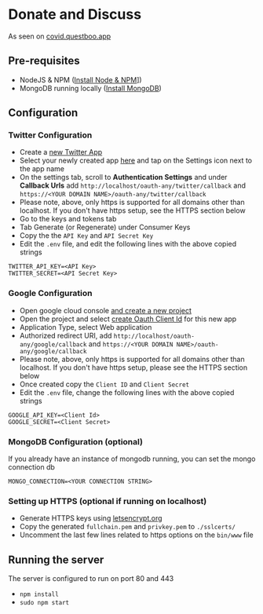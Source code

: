 # Donate and Discuss
As seen on [covid.questboo.app](http://covid.questbook.app)

## Pre-requisites
- NodeJS & NPM ([Install Node & NPM](https://www.npmjs.com/get-npm)])
- MongoDB running locally ([Install MongoDB](https://docs.mongodb.com/manual/installation/))

## Configuration
### Twitter Configuration
- Create a [new Twitter App](https://developer.twitter.com/en/portal/apps/new)
- Select your newly created app [here](https://developer.twitter.com/en/portal/projects-and-apps) and tap on the Settings icon next to the app name
- On the settings tab, scroll to **Authentication Settings** and under **Callback Urls** add `http://localhost/oauth-any/twitter/callback` and `https://<YOUR DOMAIN NAME>/oauth-any/twitter/callback`
- Please note, above, only https is supported for all domains other than localhost. If you don't have https setup, see the HTTPS section below
- Go to the keys and tokens tab
- Tab Generate (or Regenerate) under Consumer Keys
- Copy the the `API Key` and `API Secret Key`
- Edit the `.env` file, and edit the following lines with the above copied strings
```
TWITTER_API_KEY=<API Key>
TWITTER_SECRET=<API Secret Key>
```

### Google Configuration
- Open google cloud console [and create a new project](https://console.cloud.google.com/projectcreate) 
- Open the project and select [create Oauth Client Id](https://console.cloud.google.com/apis/credentials) for this new app 
- Application Type, select Web application
- Authorized redirect URI, add `http://localhost/oauth-any/google/callback` and `https://<YOUR DOMAIN NAME>/oauth-any/google/callback` 
- Please note, above, only https is supported for all domains other than localhost. If you don't have https setup, please see the HTTPS section below
- Once created copy the `Client ID` and `Client Secret`
- Edit the `.env` file, change the following lines with the above copied strings
```
GOOGLE_API_KEY=<Client Id>
GOOGLE_SECRET=<Client Secret>
```

### MongoDB Configuration (optional)
If you already have an instance of mongodb running, you can set the mongo connection db
```
MONGO_CONNECTION=<YOUR CONNECTION STRING>
```

### Setting up HTTPS (optional if running on localhost)
- Generate HTTPS keys using [letsencrypt.org](https://letsencrypt.org)
- Copy the generated `fullchain.pem` and `privkey.pem` to `./sslcerts/`
- Uncomment the last few lines related to https options on the `bin/www` file

## Running the server
The server is configured to run on port 80 and 443
- `npm install`
- `sudo npm start`

